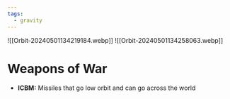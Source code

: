 ```yaml
---
tags:
  - gravity
---
```

![[Orbit-20240501134219184.webp]]
![[Orbit-20240501134258063.webp]]
# Weapons of War
- **ICBM:** Missiles that go low orbit and can go across the world